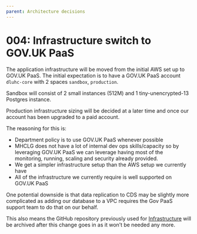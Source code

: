 ```yaml
---
parent: Architecture decisions
---
```


# 004: Infrastructure switch to GOV.UK PaaS

The application infrastructure will be moved from the initial AWS set up to GOV.UK PaaS. The initial expectation is to have a GOV.UK PaaS account `dluhc-core` with 2 spaces `sandbox`, `production`.

Sandbox will consist of 2 small instances (512M) and 1 tiny-unencrypted-13 Postgres instance.

Production infrastructure sizing will be decided at a later time and once our account has been upgraded to a paid account.

The reasoning for this is:

- Department policy is to use GOV.UK PaaS whenever possible
- MHCLG does not have a lot of internal dev ops skills/capacity so by leveraging GOV.UK PaaS we can leverage having most of the monitoring, running, scaling and security already provided.
- We get a simpler infrastructure setup than the AWS setup we currently have
- All of the infrastructure we currently require is well supported on GOV.UK PaaS

One potential downside is that data replication to CDS may be slightly more complicated as adding our database to a VPC requires the Gov PaaS support team to do that on our behalf.

This also means the GitHub repository previously used for [Infrastructure](https://github.com/communitiesuk/mhclg-data-collection-beta-infrastructure) will be archived after this change goes in as it won’t be needed any more.

